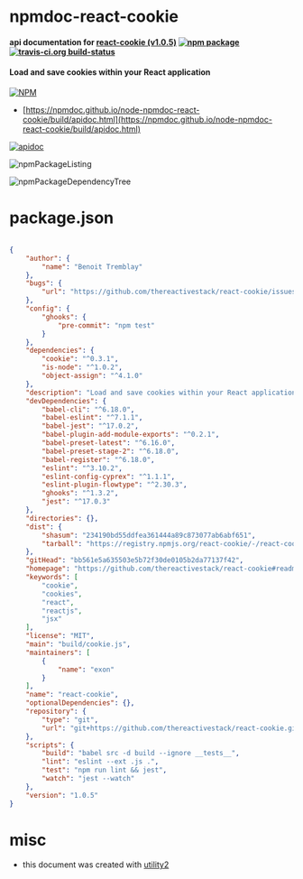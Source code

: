 # npmdoc-react-cookie

#### api documentation for  [react-cookie (v1.0.5)](https://github.com/thereactivestack/react-cookie#readme)  [![npm package](https://img.shields.io/npm/v/npmdoc-react-cookie.svg?style=flat-square)](https://www.npmjs.org/package/npmdoc-react-cookie) [![travis-ci.org build-status](https://api.travis-ci.org/npmdoc/node-npmdoc-react-cookie.svg)](https://travis-ci.org/npmdoc/node-npmdoc-react-cookie)

#### Load and save cookies within your React application

[![NPM](https://nodei.co/npm/react-cookie.png?downloads=true&downloadRank=true&stars=true)](https://www.npmjs.com/package/react-cookie)

- [https://npmdoc.github.io/node-npmdoc-react-cookie/build/apidoc.html](https://npmdoc.github.io/node-npmdoc-react-cookie/build/apidoc.html)

[![apidoc](https://npmdoc.github.io/node-npmdoc-react-cookie/build/screenCapture.buildCi.browser.%252Ftmp%252Fbuild%252Fapidoc.html.png)](https://npmdoc.github.io/node-npmdoc-react-cookie/build/apidoc.html)

![npmPackageListing](https://npmdoc.github.io/node-npmdoc-react-cookie/build/screenCapture.npmPackageListing.svg)

![npmPackageDependencyTree](https://npmdoc.github.io/node-npmdoc-react-cookie/build/screenCapture.npmPackageDependencyTree.svg)



# package.json

```json

{
    "author": {
        "name": "Benoit Tremblay"
    },
    "bugs": {
        "url": "https://github.com/thereactivestack/react-cookie/issues"
    },
    "config": {
        "ghooks": {
            "pre-commit": "npm test"
        }
    },
    "dependencies": {
        "cookie": "^0.3.1",
        "is-node": "^1.0.2",
        "object-assign": "^4.1.0"
    },
    "description": "Load and save cookies within your React application",
    "devDependencies": {
        "babel-cli": "^6.18.0",
        "babel-eslint": "^7.1.1",
        "babel-jest": "^17.0.2",
        "babel-plugin-add-module-exports": "^0.2.1",
        "babel-preset-latest": "^6.16.0",
        "babel-preset-stage-2": "^6.18.0",
        "babel-register": "^6.18.0",
        "eslint": "^3.10.2",
        "eslint-config-cyprex": "^1.1.1",
        "eslint-plugin-flowtype": "^2.30.3",
        "ghooks": "^1.3.2",
        "jest": "^17.0.3"
    },
    "directories": {},
    "dist": {
        "shasum": "234190bd55ddfea361444a89c873077ab6abf651",
        "tarball": "https://registry.npmjs.org/react-cookie/-/react-cookie-1.0.5.tgz"
    },
    "gitHead": "bb561e5a635503e5b72f30de0105b2da77137f42",
    "homepage": "https://github.com/thereactivestack/react-cookie#readme",
    "keywords": [
        "cookie",
        "cookies",
        "react",
        "reactjs",
        "jsx"
    ],
    "license": "MIT",
    "main": "build/cookie.js",
    "maintainers": [
        {
            "name": "exon"
        }
    ],
    "name": "react-cookie",
    "optionalDependencies": {},
    "repository": {
        "type": "git",
        "url": "git+https://github.com/thereactivestack/react-cookie.git"
    },
    "scripts": {
        "build": "babel src -d build --ignore __tests__",
        "lint": "eslint --ext .js .",
        "test": "npm run lint && jest",
        "watch": "jest --watch"
    },
    "version": "1.0.5"
}
```



# misc
- this document was created with [utility2](https://github.com/kaizhu256/node-utility2)
